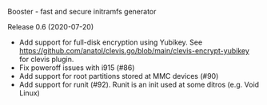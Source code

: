 Booster - fast and secure initramfs generator

Release 0.6 (2020-07-20)
  * Add support for full-disk encryption using Yubikey. See https://github.com/anatol/clevis.go/blob/main/clevis-encrypt-yubikey for clevis plugin.
  * Fix poweroff issues with i915 (#86)
  * Add support for root partitions stored at MMC devices (#90)
  * Add support for runit (#92). Runit is an init used at some ditros (e.g. Void Linux)
